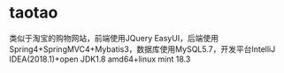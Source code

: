 # taotao
类似于淘宝的购物网站，前端使用JQuery EasyUI，后端使用Spring4+SpringMVC4+Mybatis3，数据库使用MySQL5.7，开发平台IntelliJ IDEA(2018.1)+open JDK1.8 amd64+linux mint 18.3
